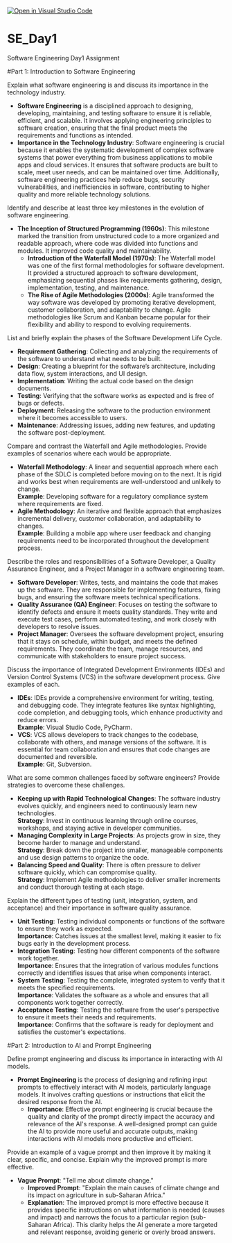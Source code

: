 [![Open in Visual Studio Code](https://classroom.github.com/assets/open-in-vscode-2e0aaae1b6195c2367325f4f02e2d04e9abb55f0b24a779b69b11b9e10269abc.svg)](https://classroom.github.com/online_ide?assignment_repo_id=15570770&assignment_repo_type=AssignmentRepo)
# SE_Day1
Software Engineering Day1 Assignment

#Part 1: Introduction to Software Engineering

Explain what software engineering is and discuss its importance in the technology industry.
- **Software Engineering** is a disciplined approach to designing, developing, maintaining, and testing software to ensure it is reliable, efficient, and scalable. It involves applying engineering principles to software creation, ensuring that the final product meets the requirements and functions as intended.
 - **Importance in the Technology Industry**: Software engineering is crucial because it enables the systematic development of complex software systems that power everything from business applications to mobile apps and cloud services. It ensures that software products are built to scale, meet user needs, and can be maintained over time. Additionally, software engineering practices help reduce bugs, security vulnerabilities, and inefficiencies in software, contributing to higher quality and more reliable technology solutions.

Identify and describe at least three key milestones in the evolution of software engineering.
 - **The Inception of Structured Programming (1960s)**: This milestone marked the transition from unstructured code to a more organized and readable approach, where code was divided into functions and modules. It improved code quality and maintainability.
   - **Introduction of the Waterfall Model (1970s)**: The Waterfall model was one of the first formal methodologies for software development. It provided a structured approach to software development, emphasizing sequential phases like requirements gathering, design, implementation, testing, and maintenance.
   - **The Rise of Agile Methodologies (2000s)**: Agile transformed the way software was developed by promoting iterative development, customer collaboration, and adaptability to change. Agile methodologies like Scrum and Kanban became popular for their flexibility and ability to respond to evolving requirements.

List and briefly explain the phases of the Software Development Life Cycle.
- **Requirement Gathering**: Collecting and analyzing the requirements of the software to understand what needs to be built.
- **Design**: Creating a blueprint for the software’s architecture, including data flow, system interactions, and UI design.
- **Implementation**: Writing the actual code based on the design documents.
- **Testing**: Verifying that the software works as expected and is free of bugs or defects.
- **Deployment**: Releasing the software to the production environment where it becomes accessible to users.
- **Maintenance**: Addressing issues, adding new features, and updating the software post-deployment.

Compare and contrast the Waterfall and Agile methodologies. Provide examples of scenarios where each would be appropriate.
- **Waterfall Methodology**: A linear and sequential approach where each phase of the SDLC is completed before moving on to the next. It is rigid and works best when requirements are well-understood and unlikely to change.  
   **Example**: Developing software for a regulatory compliance system where requirements are fixed.
- **Agile Methodology**: An iterative and flexible approach that emphasizes incremental delivery, customer collaboration, and adaptability to changes.  
   **Example**: Building a mobile app where user feedback and changing requirements need to be incorporated throughout the development process.

Describe the roles and responsibilities of a Software Developer, a Quality Assurance Engineer, and a Project Manager in a software engineering team.
- **Software Developer**: Writes, tests, and maintains the code that makes up the software. They are responsible for implementing features, fixing bugs, and ensuring the software meets technical specifications.
- **Quality Assurance (QA) Engineer**: Focuses on testing the software to identify defects and ensure it meets quality standards. They write and execute test cases, perform automated testing, and work closely with developers to resolve issues.
- **Project Manager**: Oversees the software development project, ensuring that it stays on schedule, within budget, and meets the defined requirements. They coordinate the team, manage resources, and communicate with stakeholders to ensure project success.

Discuss the importance of Integrated Development Environments (IDEs) and Version Control Systems (VCS) in the software development process. Give examples of each.
- **IDEs**: IDEs provide a comprehensive environment for writing, testing, and debugging code. They integrate features like syntax highlighting, code completion, and debugging tools, which enhance productivity and reduce errors.  
   **Example**: Visual Studio Code, PyCharm.
- **VCS**: VCS allows developers to track changes to the codebase, collaborate with others, and manage versions of the software. It is essential for team collaboration and ensures that code changes are documented and reversible.  
   **Example**: Git, Subversion.

What are some common challenges faced by software engineers? Provide strategies to overcome these challenges.
- **Keeping up with Rapid Technological Changes**: The software industry evolves quickly, and engineers need to continuously learn new technologies.  
   **Strategy**: Invest in continuous learning through online courses, workshops, and staying active in developer communities.
- **Managing Complexity in Large Projects**: As projects grow in size, they become harder to manage and understand.  
   **Strategy**: Break down the project into smaller, manageable components and use design patterns to organize the code.
- **Balancing Speed and Quality**: There is often pressure to deliver software quickly, which can compromise quality.  
   **Strategy**: Implement Agile methodologies to deliver smaller increments and conduct thorough testing at each stage.

Explain the different types of testing (unit, integration, system, and acceptance) and their importance in software quality assurance.
- **Unit Testing**: Testing individual components or functions of the software to ensure they work as expected.  
   **Importance**: Catches issues at the smallest level, making it easier to fix bugs early in the development process.
- **Integration Testing**: Testing how different components of the software work together.  
   **Importance**: Ensures that the integration of various modules functions correctly and identifies issues that arise when components interact.
- **System Testing**: Testing the complete, integrated system to verify that it meets the specified requirements.  
   **Importance**: Validates the software as a whole and ensures that all components work together correctly.
- **Acceptance Testing**: Testing the software from the user's perspective to ensure it meets their needs and requirements.  
   **Importance**: Confirms that the software is ready for deployment and satisfies the customer's expectations.

#Part 2: Introduction to AI and Prompt Engineering

Define prompt engineering and discuss its importance in interacting with AI models.
- **Prompt Engineering** is the process of designing and refining input prompts to effectively interact with AI models, particularly language models. It involves crafting questions or instructions that elicit the desired response from the AI.
   - **Importance**: Effective prompt engineering is crucial because the quality and clarity of the prompt directly impact the accuracy and relevance of the AI's response. A well-designed prompt can guide the AI to provide more useful and accurate outputs, making interactions with AI models more productive and efficient.

Provide an example of a vague prompt and then improve it by making it clear, specific, and concise. Explain why the improved prompt is more effective.
- **Vague Prompt**: "Tell me about climate change."
   - **Improved Prompt**: "Explain the main causes of climate change and its impact on agriculture in sub-Saharan Africa."
   - **Explanation**: The improved prompt is more effective because it provides specific instructions on what information is needed (causes and impact) and narrows the focus to a particular region (sub-Saharan Africa). This clarity helps the AI generate a more targeted and relevant response, avoiding generic or overly broad answers.
